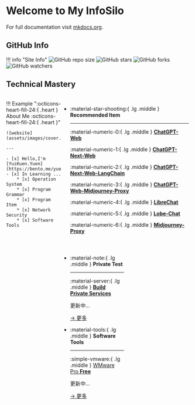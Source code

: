 # Welcome to My InfoSilo

For full documentation visit [mkdocs.org](https://www.mkdocs.org).

## GitHub Info

!!! info "Site Info"
    ![GitHub repo size](https://img.shields.io/github/repo-size/yuikuen/infosilo.github.io)
    ![GitHub stars](https://img.shields.io/github/stars/yuikuen/infosilo.github.io)
    ![GitHub forks](https://img.shields.io/github/forks/yuikuen/infosilo.github.io?style=social)
    ![GitHub watchers](https://img.shields.io/github/watchers/yuikuen/infosilo.github.io?style=social)

## Technical Mastery

<div class="grid" style="display: grid;grid-template-columns: 30% 69%" markdown>

<div class="grid cards" markdown>

!!! Example ":octicons-heart-fill-24:{ .heart } About Me :octicons-heart-fill-24:{ .heart }"

    ![website](assets/images/cover.png)

    ---

    - [x] Hello,I'm [YuiKuen.Yuen](https://bento.me/yuen)
    - [x] In Learning ... 
        * [x] Operation System
        * [x] Program Grammar
        * [x] Program Item
        * [x] Network Security
        * [x] Software Tools

</div>

<div class="grid cards" style="display: grid; grid-template-columns: 1fr;" markdown>

-   :material-star-shooting:{ .lg .middle } __Recommended Item__

    ---

    :material-numeric-0:{ .lg .middle } [__ChatGPT-Web__](https://github.com/Chanzhaoyu/chatgpt-web)

    :material-numeric-1:{ .lg .middle } [__ChatGPT-Next-Web__](https://github.com/ChatGPTNextWeb/ChatGPT-Next-Web)

    :material-numeric-2:{ .lg .middle } [__ChatGPT-Next-Web-LangChain__](https://github.com/Hk-Gosuto/ChatGPT-Next-Web-LangChain)

    :material-numeric-3:{ .lg .middle } [__ChatGPT-Web-Midjourney-Proxy__](https://github.com/Dooy/chatgpt-web-midjourney-proxy)

    :material-numeric-4:{ .lg .middle } [__LibreChat__](https://github.com/danny-avila/LibreChat)

    :material-numeric-5:{ .lg .middle } [__Lobe-Chat__](https://github.com/lobehub/lobe-chat)

    :material-numeric-6:{ .lg .middle } [__Midjourney-Proxy__](https://github.com/novicezk/midjourney-proxy)

<div class="grid cards" style="display:grid; grid-template-columns: 49% 49% !important;" markdown>

-   :material-note:{ .lg .middle } __Private Test__

    ---

    :material-server:{ .lg .middle } [__Build Private Services__](Notes/Fun/Services/build-private-services)

    更新中...

    [-> 更多](https://www.17121203.xyz)

-   :material-tools:{ .lg .middle } __Software Tools__

    ---

    :simple-vmware:{ .lg .middle } [WMware Pro __Free__](Notes/Software/VMware/vmware-pro-free)

    更新中...

    [-> 更多](https://www.17121203.xyz)

</div>

</div>

</div>
